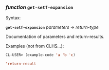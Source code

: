 ### <em>function</em> <strong>`get-setf-expansion`</strong>

Syntax:

<strong>`get-setf-expansion`</strong> <em>parameters</em> => <em>return-type</em>

Documentation of parameters and return-results.

Examples (not from CLHS...):

```lisp
CL-USER> (example-code 'a 'b 'c)

'return-result
```
